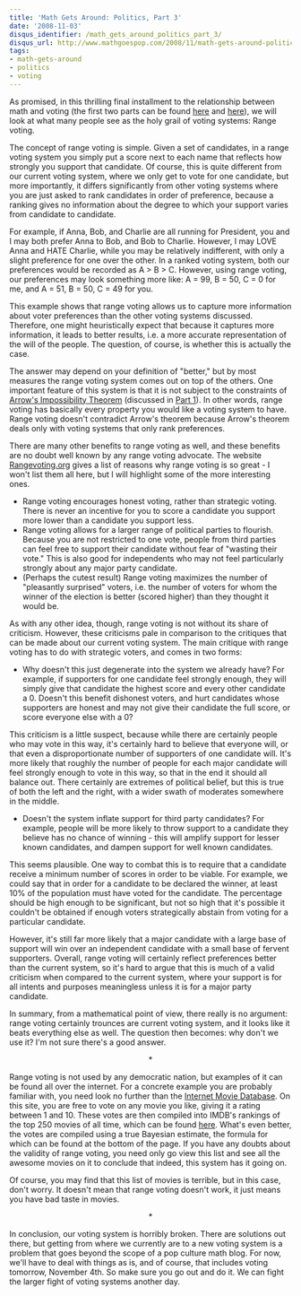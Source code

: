 ```yaml
---
title: 'Math Gets Around: Politics, Part 3'
date: '2008-11-03'
disqus_identifier: /math_gets_around_politics_part_3/
disqus_url: http://www.mathgoespop.com/2008/11/math-gets-around-politics-part-3.html
tags:
- math-gets-around
- politics
- voting
---
```

As promised, in this thrilling final installment to the relationship between math and voting (the first two parts can be found <a href="http://mathgoespop.blogspot.com/2008/07/math-gets-around-politics.html">here</a> and <a href="http://mathgoespop.blogspot.com/2008/10/math-gets-around-politics-part-2.html">here</a>), we will look at what many people see as the holy grail of voting systems: Range voting.

The concept of range voting is simple.  Given a set of candidates, in a range voting system you simply put a score next to each name that reflects how strongly you support that candidate.  Of course, this is quite different from our current voting system, where we only get to vote for one candidate, but more importantly, it differs significantly from other voting systems where you are just asked to rank candidates in order of preference, because a ranking gives no information about the degree to which your support varies from candidate to candidate.

For example, if Anna, Bob, and Charlie are all running for President, you and I may both prefer Anna to Bob, and Bob to Charlie.  However, I may LOVE Anna and HATE Charlie, while you may be relatively indifferent, with only a slight preference for one over the other.  In a ranked voting system, both our preferences would be recorded as A > B > C.  However, using range voting, our preferences may look something more like: A = 99, B = 50, C = 0 for me, and A = 51, B = 50, C = 49 for you.

This example shows that range voting allows us to capture more information about voter preferences than the other voting systems discussed.  Therefore, one might heuristically expect that because it captures more information, it leads to better results, i.e. a more accurate representation of the will of the people.  The question, of course, is whether this is actually the case.

The answer may depend on your definition of "better," but by most measures the range voting system comes out on top of the others.  One important feature of this system is that it is not subject to the constraints of <a href="http://en.wikipedia.org/wiki/Arrow%27s_impossibility_theorem">Arrow's Impossibility Theorem</a> (discussed in <a href="http://mathgoespop.blogspot.com/2008/07/math-gets-around-politics.html">Part 1</a>).  In other words, range voting has basically every property you would like a voting system to have.  Range voting doesn't contradict Arrow's theorem because Arrow's theorem deals only with voting systems that only rank preferences.

There are many other benefits to range voting as well, and these benefits are no doubt well known by any range voting advocate.  The website <a href="http://rangevoting.org/">Rangevoting.org</a> gives a list of reasons why range voting is so great - I won't list them all here, but I will highlight some of the more interesting ones.

<ul><li>Range voting encourages honest voting, rather than strategic voting.  There is never an incentive for you to score a candidate you support more lower than a candidate you support less.</li><li>Range voting allows for a larger range of political parties to flourish.  Because you are not restricted to one vote, people from third parties can feel free to support their candidate without fear of "wasting their vote."  This is also good for independents who may not feel particularly strongly about any major party candidate.</li><li>(Perhaps the cutest result) Range voting maximizes the number of "pleasantly surprised" voters, i.e. the number of voters for whom the winner of the election is better (scored higher) than they thought it would be.</li></ul>

As with any other idea, though, range voting is not without its share of criticism.  However, these criticisms pale in comparison to the critiques that can be made about our current voting system.  The main critique with range voting has to do with strategic voters, and comes in two forms:

<ul><li>Why doesn't this just degenerate into the system we already have?  For example, if supporters for one candidate feel strongly enough, they will simply give that candidate the highest score and every other candidate a 0.  Doesn't this benefit dishonest voters, and hurt candidates whose supporters are honest and may not give their candidate the full score, or score everyone else with a 0?</li></ul>

This criticism is a little suspect, because while there are certainly people who may vote in this way, it's certainly hard to believe that everyone will, or that even a disproportionate number of supporters of one candidate will.  It's more likely that roughly the number of people for each major candidate will feel strongly enough to vote in this way, so that in the end it should all balance out.  There certainly are extremes of political belief, but this is true of both the left and the right, with a wider swath of moderates somewhere in the middle.

<ul><li>Doesn't the system inflate support for third party candidates?  For example, people will be more likely to throw support to a candidate they believe has no chance of winning - this will amplify support for lesser known candidates, and dampen support for well known candidates.</li></ul>

This seems plausible.  One way to combat this is to require that a candidate receive a minimum number of scores in order to be viable.  For example, we could say that in order for a candidate to be declared the winner, at least 10% of the population must have voted for the candidate.  The percentage should be high enough to be significant, but not so high that it's possible it couldn't be obtained if enough voters strategically abstain from voting for a particular candidate.

However, it's still far more likely that a major candidate with a large base of support will win over an independent candidate with a small base of fervent supporters.  Overall, range voting will certainly reflect preferences better than the current system, so it's hard to argue that this is much of a valid criticism when compared to the current system, where your support is for all intents and purposes meaningless unless it is for a major party candidate.

In summary, from a mathematical point of view, there really is no argument: range voting certainly trounces are current voting system, and it looks like it beats everything else as well.  The question then becomes: why don't we use it?  I'm not sure there's a good answer.

<div style="text-align: center;">*<br /></div>

Range voting is not used by any democratic nation, but examples of it can be found all over the internet.  For a concrete example you are probably familiar with, you need look no further than the <a href="http://www.imdb.com">Internet Movie Database</a>.  On this site, you are free to vote on any movie you like, giving it a rating between 1 and 10.  These votes are then compiled into IMDB's rankings of the top 250 movies of all time, which can be found <a href="http://www.imdb.com/chart/top">here</a>.  What's even better, the votes are compiled using a true Bayesian estimate, the formula for which can be found at the bottom of the page.  If you have any doubts about the validity of range voting, you need only go view this list and see all the awesome movies on it to conclude that indeed, this system has it going on.

Of course, you may find that this list of movies is terrible, but in this case, don't worry.  It doesn't mean that range voting doesn't work, it just means you have bad taste in movies.

<div style="text-align: center;">*</div>

In conclusion, our voting system is horribly broken.  There are solutions out there, but getting from where we currently are to a new voting system is a problem that goes beyond the scope of a pop culture math blog.  For now, we'll have to deal with things as is, and of course, that includes voting tomorrow, November 4th.  So make sure you go out and do it.  We can fight the larger fight of voting systems another day.